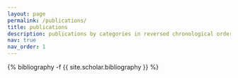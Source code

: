 ```yaml
---
layout: page
permalink: /publications/
title: publications
description: publications by categories in reversed chronological order. publications in 2054 are submitted manuscripts (and should be published befire my retirement).
nav: true
nav_order: 1
---
```

<!-- _pages/publications.md -->
<div class="publications">

{% bibliography -f {{ site.scholar.bibliography }} %}

</div>
